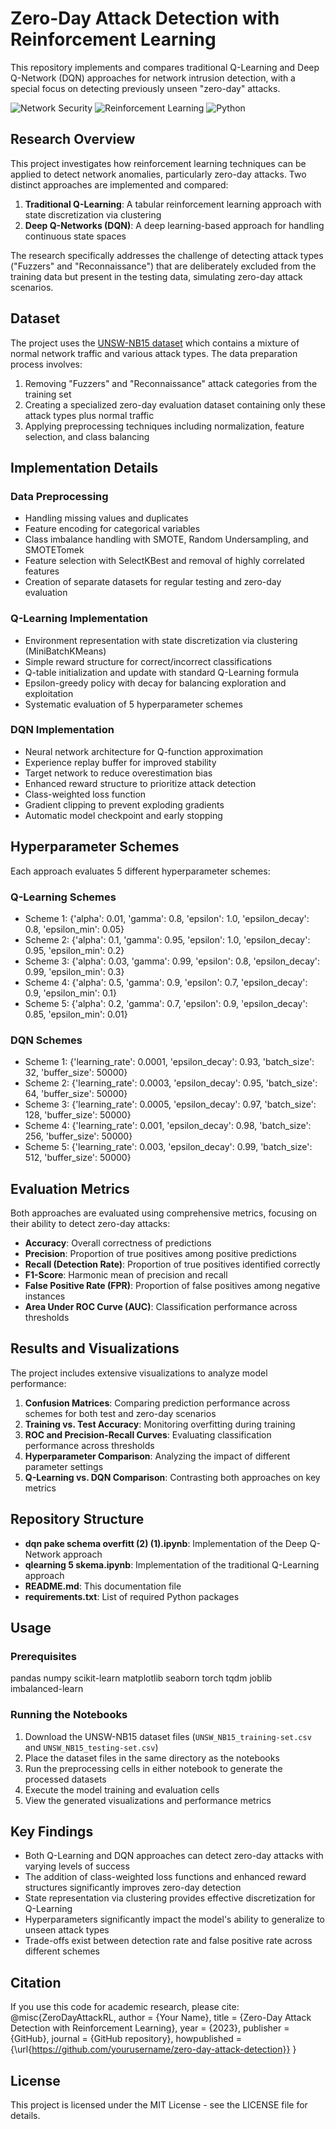 # Zero-Day Attack Detection with Reinforcement Learning

This repository implements and compares traditional Q-Learning and Deep Q-Network (DQN) approaches for network intrusion detection, with a special focus on detecting previously unseen "zero-day" attacks.

![Network Security](https://img.shields.io/badge/Network-Security-blue)
![Reinforcement Learning](https://img.shields.io/badge/Reinforcement-Learning-green)
![Python](https://img.shields.io/badge/Python-3.8%2B-yellow)

## Research Overview

This project investigates how reinforcement learning techniques can be applied to detect network anomalies, particularly zero-day attacks. Two distinct approaches are implemented and compared:

1. **Traditional Q-Learning**: A tabular reinforcement learning approach with state discretization via clustering
2. **Deep Q-Networks (DQN)**: A deep learning-based approach for handling continuous state spaces

The research specifically addresses the challenge of detecting attack types ("Fuzzers" and "Reconnaissance") that are deliberately excluded from the training data but present in the testing data, simulating zero-day attack scenarios.

## Dataset

The project uses the [UNSW-NB15 dataset](https://research.unsw.edu.au/projects/unsw-nb15-dataset) which contains a mixture of normal network traffic and various attack types. The data preparation process involves:

1. Removing "Fuzzers" and "Reconnaissance" attack categories from the training set
2. Creating a specialized zero-day evaluation dataset containing only these attack types plus normal traffic
3. Applying preprocessing techniques including normalization, feature selection, and class balancing

## Implementation Details

### Data Preprocessing
- Handling missing values and duplicates
- Feature encoding for categorical variables
- Class imbalance handling with SMOTE, Random Undersampling, and SMOTETomek
- Feature selection with SelectKBest and removal of highly correlated features
- Creation of separate datasets for regular testing and zero-day evaluation

### Q-Learning Implementation
- Environment representation with state discretization via clustering (MiniBatchKMeans)
- Simple reward structure for correct/incorrect classifications
- Q-table initialization and update with standard Q-Learning formula
- Epsilon-greedy policy with decay for balancing exploration and exploitation
- Systematic evaluation of 5 hyperparameter schemes

### DQN Implementation
- Neural network architecture for Q-function approximation
- Experience replay buffer for improved stability
- Target network to reduce overestimation bias
- Enhanced reward structure to prioritize attack detection
- Class-weighted loss function
- Gradient clipping to prevent exploding gradients
- Automatic model checkpoint and early stopping

## Hyperparameter Schemes

Each approach evaluates 5 different hyperparameter schemes:

### Q-Learning Schemes

- Scheme 1: {'alpha': 0.01, 'gamma': 0.8, 'epsilon': 1.0, 'epsilon_decay': 0.8, 'epsilon_min': 0.05} 
- Scheme 2: {'alpha': 0.1, 'gamma': 0.95, 'epsilon': 1.0, 'epsilon_decay': 0.95, 'epsilon_min': 0.2} 
- Scheme 3: {'alpha': 0.03, 'gamma': 0.99, 'epsilon': 0.8, 'epsilon_decay': 0.99, 'epsilon_min': 0.3} 
- Scheme 4: {'alpha': 0.5, 'gamma': 0.9, 'epsilon': 0.7, 'epsilon_decay': 0.9, 'epsilon_min': 0.1} 
- Scheme 5: {'alpha': 0.2, 'gamma': 0.7, 'epsilon': 0.9, 'epsilon_decay': 0.85, 'epsilon_min': 0.01}

### DQN Schemes

- Scheme 1: {'learning_rate': 0.0001, 'epsilon_decay': 0.93, 'batch_size': 32, 'buffer_size': 50000} 
- Scheme 2: {'learning_rate': 0.0003, 'epsilon_decay': 0.95, 'batch_size': 64, 'buffer_size': 50000} 
- Scheme 3: {'learning_rate': 0.0005, 'epsilon_decay': 0.97, 'batch_size': 128, 'buffer_size': 50000} 
- Scheme 4: {'learning_rate': 0.001, 'epsilon_decay': 0.98, 'batch_size': 256, 'buffer_size': 50000} 
- Scheme 5: {'learning_rate': 0.003, 'epsilon_decay': 0.99, 'batch_size': 512, 'buffer_size': 50000}


## Evaluation Metrics

Both approaches are evaluated using comprehensive metrics, focusing on their ability to detect zero-day attacks:

- **Accuracy**: Overall correctness of predictions
- **Precision**: Proportion of true positives among positive predictions
- **Recall (Detection Rate)**: Proportion of true positives identified correctly
- **F1-Score**: Harmonic mean of precision and recall
- **False Positive Rate (FPR)**: Proportion of false positives among negative instances
- **Area Under ROC Curve (AUC)**: Classification performance across thresholds

## Results and Visualizations

The project includes extensive visualizations to analyze model performance:

1. **Confusion Matrices**: Comparing prediction performance across schemes for both test and zero-day scenarios
2. **Training vs. Test Accuracy**: Monitoring overfitting during training
3. **ROC and Precision-Recall Curves**: Evaluating classification performance across thresholds
4. **Hyperparameter Comparison**: Analyzing the impact of different parameter settings
5. **Q-Learning vs. DQN Comparison**: Contrasting both approaches on key metrics

## Repository Structure

- **dqn pake schema overfitt (2) (1).ipynb**: Implementation of the Deep Q-Network approach
- **qlearning 5 skema.ipynb**: Implementation of the traditional Q-Learning approach
- **README.md**: This documentation file
- **requirements.txt**: List of required Python packages

## Usage

### Prerequisites
pandas numpy scikit-learn matplotlib seaborn torch tqdm joblib imbalanced-learn


### Running the Notebooks

1. Download the UNSW-NB15 dataset files (`UNSW_NB15_training-set.csv` and `UNSW_NB15_testing-set.csv`)
2. Place the dataset files in the same directory as the notebooks
3. Run the preprocessing cells in either notebook to generate the processed datasets
4. Execute the model training and evaluation cells
5. View the generated visualizations and performance metrics

## Key Findings

- Both Q-Learning and DQN approaches can detect zero-day attacks with varying levels of success
- The addition of class-weighted loss functions and enhanced reward structures significantly improves zero-day detection
- State representation via clustering provides effective discretization for Q-Learning
- Hyperparameters significantly impact the model's ability to generalize to unseen attack types
- Trade-offs exist between detection rate and false positive rate across different schemes

## Citation

If you use this code for academic research, please cite:
@misc{ZeroDayAttackRL, author = {Your Name}, title = {Zero-Day Attack Detection with Reinforcement Learning}, year = {2023}, publisher = {GitHub}, journal = {GitHub repository}, howpublished = {\url{https://github.com/yourusername/zero-day-attack-detection}} }


## License

This project is licensed under the MIT License - see the LICENSE file for details.
